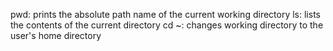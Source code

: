 pwd: prints the absolute path name of the current working directory
ls: lists the contents of the current directory
cd ~: changes working directory to the user's home directory 

